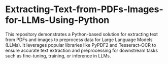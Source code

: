 # Extracting-Text-from-PDFs-Images-for-LLMs-Using-Python
This repository demonstrates a Python-based solution for extracting text from PDFs and images to preprocess data for Large Language Models (LLMs). It leverages popular libraries like PyPDF2 and Tesseract-OCR to ensure accurate text extraction and preprocessing for downstream tasks such as fine-tuning, training, or inference in LLMs.
